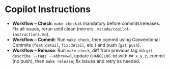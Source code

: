 # Copilot Instructions

- **Workflow – Check**: `make check` is mandatory before commits/releases. Fix all issues, rerun until clean (mirrors `.vscode/copilot-instructions.md`).
- **Workflow – Commit**: Run `make check`, then commit using Conventional Commits (`feat:detail`, `fix:detail`, etc.) and push (`git push`).
- **Workflow – Release**: Run `make check`, diff from previous tag via `git describe --tags --abbrev=0`, update `CHANGELOG.md` with `## x.y.z`, commit (no push), then `make release`; fix issues and retry as needed.
